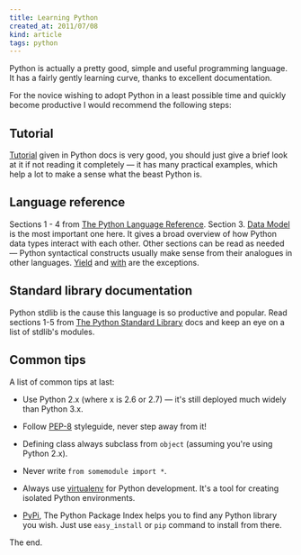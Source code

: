 ```yaml
---
title: Learning Python
created_at: 2011/07/08
kind: article
tags: python
---
```


Python is actually a pretty good, simple and useful programming language. It has
a fairly gently learning curve, thanks to excellent documentation.

For the novice wishing to adopt Python in a least possible time and quickly
become productive I would recommend the following steps:

Tutorial
--------

[Tutorial][0] given in Python docs is very good, you should just give a brief
look at it if not reading it completely — it has many practical examples, which
help a lot to make a sense what the beast Python is.

Language reference
------------------

Sections 1 - 4 from [The Python Language Reference][1]. Section 3. [Data
Model][2] is the most important one here. It gives a broad overview of how
Python data types interact with each other. Other sections can be read as
needed — Python syntactical constructs usually make sense from their analogues
in other languages. [Yield][3] and [with][4] are the exceptions.

Standard library documentation
------------------------------

Python stdlib is the cause this language is so productive and popular. Read
sections 1-5 from [The Python Standard Library][5] docs and keep an eye on
a list of stdlib's modules.

Common tips
-----------

A list of common tips at last:

  * Use Python 2.x (where x is 2.6 or 2.7) — it's still deployed much widely
  	than Python 3.x.

  * Follow [PEP-8][8] styleguide, never step away from it!

  * Defining class always subclass from ``object`` (assuming you're using Python
  	2.x).

  * Never write ``from somemodule import *``.

  * Always use [virtualenv][7] for Python development. It's a tool for
  	creating isolated Python environments.

  * [PyPi][6], The Python Package Index helps you to find any Python library you
    wish. Just use ``easy_install`` or ``pip`` command to install from there.

The end.

[0]: http://docs.python.org/tutorial/index.html
[1]: http://docs.python.org/reference/index.html
[2]: http://docs.python.org/reference/datamodel.html
[3]: http://docs.python.org/reference/simple_stmts.html#the-yield-statement
[4]: http://docs.python.org/reference/compound_stmts.html#the-with-statement
[5]: http://docs.python.org/library/index.html
[6]: http://pypi.python.org/pypi
[7]: http://pypi.python.org/pypi/virtualenv
[8]: http://www.python.org/dev/peps/pep-0008/
